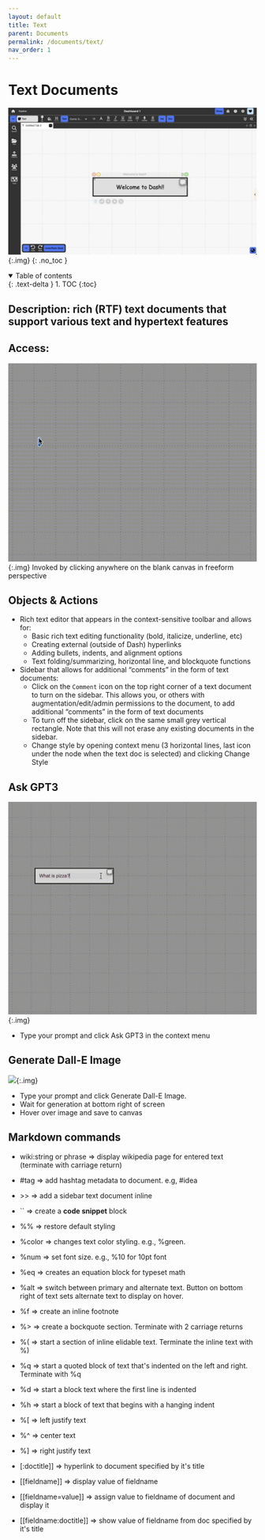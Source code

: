 ```yaml
---
layout: default
title: Text
parent: Documents
permalink: /documents/text/
nav_order: 1
---
```


# Text Documents

![](../../assets/images/environment/text_doc.png){:.img}
{: .no_toc }

<details open markdown="block">
  <summary>
    Table of contents
  </summary>
  {: .text-delta }
1. TOC
{:toc}
</details>

## Description: rich (RTF) text documents that support various text and hypertext features

## Access:

![](../../assets/images/environment/text_doc2.gif){:.img}
Invoked by clicking anywhere on the blank canvas in freeform perspective

## Objects & Actions

- Rich text editor that appears in the context-sensitive toolbar and allows for:
  - Basic rich text editing functionality (bold, italicize, underline, etc)
  - Creating external (outside of Dash) hyperlinks
  - Adding bullets, indents, and alignment options
  - Text folding/summarizing, horizontal line, and blockquote functions
- Sidebar that allows for additional “comments” in the form of text documents:
  - Click on the `Comment` icon on the top right corner of a text document to turn on the sidebar. This allows you, or others with augmentation/edit/admin permissions to the document, to add additional “comments” in the form of text documents
  - To turn off the sidebar, click on the same small grey vertical rectangle. Note that this will not erase any existing documents in the sidebar.
  - Change style by opening context menu (3 horizontal lines, last icon under the node when the text doc is selected) and clicking Change Style
 
## Ask GPT3
![](../../assets/images/environment/text_doc3.gif){:.img}
- Type your prompt and click Ask GPT3 in the context menu

## Generate Dall-E Image
![](../../assets/images/environment/text_doc4.gif){:.img}
- Type your prompt and click Generate Dall-E Image.
- Wait for generation at bottom right of screen
- Hover over image and save to canvas

## Markdown commands

- wiki:string or phrase => display wikipedia page for entered text (terminate with carriage return)
- #tag => add hashtag metadata to document. e.g, #idea
- \>> => add a sidebar text document inline
- \`\` => create a **code snippet** block

- %% => restore default styling
- %color => changes text color styling. e.g., %green.
- %num => set font size. e.g., %10 for 10pt font
- %eq => creates an equation block for typeset math
- %alt => switch between primary and alternate text. Button on bottom right of text sets alternate text to display on hover.
- %f => create an inline footnote
- %> => create a bockquote section. Terminate with 2 carriage returns
- %( => start a section of inline elidable text. Terminate the inline text with %)
- %q => start a quoted block of text that's indented on the left and right. Terminate with %q
- %d => start a block text where the first line is indented
- %h => start a block of text that begins with a hanging indent
- %[ => left justify text
- %^ => center text
- %] => right justify text
- [:doctitle]] => hyperlink to document specified by it's title
- [[fieldname]] => display value of fieldname
- [[fieldname=value]] => assign value to fieldname of document and display it
- [[fieldname:doctitle]] => show value of fieldname from doc specified by it's title
